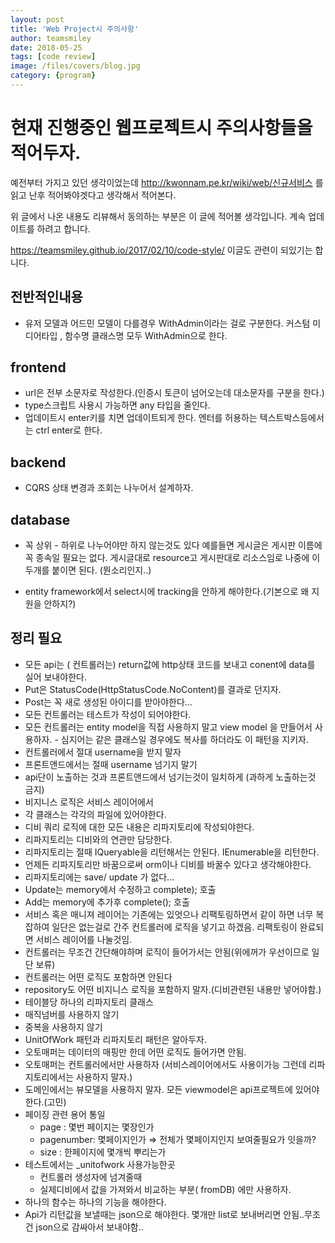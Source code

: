 ```yaml
---
layout: post
title: 'Web Project시 주의사항' 
author: teamsmiley 
date: 2018-05-25
tags: [code review]
image: /files/covers/blog.jpg
category: {program}
---
```


# 현재 진행중인 웹프로젝트시 주의사항들을 적어두자.

예전부터 가지고 있던 생각이었는데 <http://kwonnam.pe.kr/wiki/web/신규서비스> 를 읽고 난후 적어봐야겟다고 생각해서 적어본다.

위 글에서 나온 내용도 리뷰해서 동의하는 부분은  이 글에 적어볼 생각입니다. 계속 업데이트를 하려고 합니다.

<https://teamsmiley.github.io/2017/02/10/code-style/> 이글도 관련이 되있기는 합니다. 

## 전반적인내용

* 유저 모델과 어드민 모델이 다를경우 WithAdmin이라는 걸로 구분한다. 커스텀 미디어타입 , 함수명 클래스명 모두 WithAdmin으로 한다.

## frontend

* url은 전부 소문자로 작성한다.(인증시 토큰이 넘어오는데 대소문자를 구분을 한다.)
* type스크립트 사용시 가능하면 any 타입을 줄인다.
* 업데이트시 enter키를 치면 업데이트되게 한다. 엔터를 허용하는 텍스트박스등에서는 ctrl enter로 한다. 

## backend 
* CQRS 상태 변경과 조회는 나누어서 설계하자. 


## database
* 꼭 상위 - 하위로 나누어야만 하지 않는것도 있다 예를들면 게시글은 게시판 이름에 꼭 종속일 필요는 없다. 게시글대로 resource고 게시판대로 리소스임로 나중에 이 두개를 붙이면 된다. (뭔소리인지..)

* entity framework에서 select시에 tracking을 안하게 해야한다.(기본으로 왜 지원을 안하지?)

## 정리 필요
* 모든 api는 ( 컨트롤러는)  return값에 http상태 코드를  보내고 conent에 data를 실어 보내야한다.
* Put은 StatusCode(HttpStatusCode.NoContent)를 결과로 던지자.
* Post는 꼭 새로 생성된 아이디를 받아야한다...
* 모든 컨트롤러는 테스트가 작성이 되어야한다.
* 모든 컨트롤러는 entity model을 직접 사용하지 말고 view model 을 만들어서 사용하자. - 심지어는 같은 클래스일 경우에도 복사를 하더라도 이 패턴을 지키자.
* 컨트롤러에서 절대 username을 받지 말자
* 프론트앤드에서는 절때 username 넘기지 말기 
* api단이 노출하는 것과 프론트앤드에서 넘기는것이 일치하게 (과하게 노출하는것 금지)
* 비지니스 로직은 서비스 레이어에서 
* 각 클래스는 각각의 파일에 있어야한다.
* 디비 쿼리 로직에 대한 모든 내용은 리파지토리에  작성되야한다.
* 리파지토리는 디비와의 연관만 담당한다. 
* 리파지토리는 절때  IQueryable을 리턴해서는 안된다. IEnumerable을 리턴한다.
* 언제든 리파지토리만 바꿈으로써 orm이나 디비를 바꿀수 있다고 생각해야한다.
* 리파지토리에는 save/ update 가 없다…
* Update는  memory에서 수정하고 complete); 호출
* Add는 memory에 추가후 complete(); 호출
* 서비스 혹은 매니져 레이어는 기존에는 있엇으나 리팩토링하면서 같이 하면 너무 복잡하여 일단은 없는걸로 간주 컨트롤러에 로직을 넣기고 하겠음.  리팩토링이 완료되면 서비스 레이어를 나눌것임.
* 컨트롤러는 무조건 간단해야하며 로직이 들어가서는 안됨(위에꺼가 우선이므로 일단 보류)
* 컨트롤러는 어떤 로직도 포함하면 안된다
* repository도 어떤 비지니스 로직을 포함하지 말자.(디비관련된 내용만 넣어야함.)
* 테이블당 하나의 리파지토리 클래스 
* 매직넘버를 사용하지 않기 
* 중복을 사용하지  않기 
* UnitOfWork 패턴과 리파지토리 패턴은 알아두자.
* 오토매퍼는 데이터의 매핑만 한데 어떤 로직도 들어가면 안됨.
* 오토매퍼는 컨트롤러에서만 사용하자 (서비스레이어에서도 사용이가능 그런데 리파지토리에서는 사용하지 말자.)
* 도메인에서는 뷰모델을 사용하지 말자. 모든 viewmodel은  api프로젝트에 있어야한다.(고민)
* 페이징 관련 용어 통일
    * page : 몇번 페이지는 몇장인가
    * pagenumber: 몇페이지인가 ⇒ 전체가 몇페이지인지  보여줄필요가 잇을까?
    * size : 한페이지에 몇개씩 뿌리는가
* 테스트에서는 _unitofwork 사용가능한곳 
    *  컨트롤러 생성자에 넘겨줄때
    *  실제디비에서 값을 가져와서 비교하는 부분( fromDB) 에만 사용하자.
* 하나의 함수는 하나의 기능을 해야한다.
* Api가 리턴값을 보낼때는 json으로 해야한다. 몇개만 list로 보내버리면 안됨..무조건 json으로 감싸아서 보내야함..



